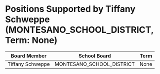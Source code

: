 # Positions Supported by Tiffany Schweppe (MONTESANO_SCHOOL_DISTRICT, Term: None)

| Board Member | School Board | Term |
|--------------|--------------|------|
| Tiffany Schweppe | MONTESANO_SCHOOL_DISTRICT | None |


